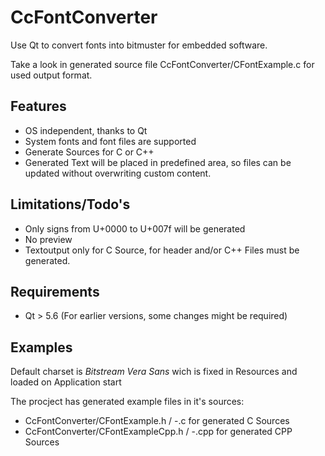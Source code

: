 # CcFontConverter

Use Qt to convert fonts into bitmuster for embedded software.

Take a look in generated source file CcFontConverter/CFontExample.c for used
output format.

## Features

 - OS independent, thanks to Qt
 - System fonts and font files are supported
 - Generate Sources for C or C++
 - Generated Text will be placed in predefined area, so files can be updated
    without overwriting custom content.
 
## Limitations/Todo's

 - Only signs from U+0000 to U+007f will be generated
 - No preview
 - Textoutput only for C Source, for header and/or C++ Files must be generated.

## Requirements

 - Qt > 5.6 (For earlier versions, some changes might be required)
 
## Examples

Default charset is *Bitstream Vera Sans* wich is fixed in Resources and
loaded on Application start

The procject has generated example files in it's sources:
 - CcFontConverter/CFontExample.h / -.c for generated C Sources
 - CcFontConverter/CFontExampleCpp.h / -.cpp for generated CPP Sources

